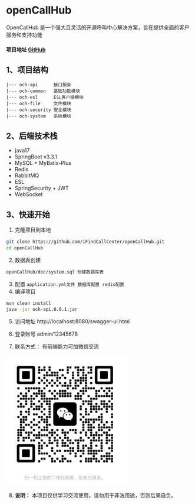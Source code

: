 # openCallHub
OpenCallHub 是一个强大且灵活的开源呼叫中心解决方案，旨在提供全面的客户服务和支持功能

#### 项目地址 [GitHub](https://github.com/iFindCallCenter/openCallHub)

## 1、项目结构

    |--- och-api      接口服务
    |--- och-common   基础功能模块
    |--- och-esl      ESL客户端模块
    |--- och-file     文件模块
    |--- och-security 安全模块
    |--- och-system   系统模块

## 2、后端技术栈
- java17
- SpringBoot v3.3.1
- MySQL + MyBatis-Plus
- Redis 
- RabbitMQ
- ESL 
- SpringSecurity + JWT
- WebSocket


## 3、快速开始
1. 克隆项目到本地
```bash
git clone https://github.com/iFindCallCenter/openCallHub.git
cd openCallHub
```
2. 数据表创建
```bash
openCallHub/doc/system.sql 创建数据库表
```
3. 配置
``application.yml文件 数据库配置 redis配置``
4. 编译项目
```bash
mvn clean install
java -jar och-api.0.0.1.jar
```
5. 访问地址 http://localhost:8080/swagger-ui.html

6. 登录账号 admin/12345678

7. 联系方式： 有前端能力可加微信交流

![微信](image.png)

8. **说明：** 本项目仅供学习交流使用，请勿用于非法用途，否则后果自负。